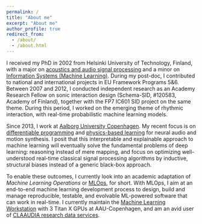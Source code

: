 ```yaml
---
permalink: /
title: "About me"
excerpt: "About me"
author_profile: true
redirect_from: 
  - /about/
  - /about.html
---
```


I received my PhD in 2002 from Helsinki University of Technology, Finland, with a major on [acoustics and audio signal processing](http://legacy.spa.aalto.fi/) and a minor on [Information Systems (Machine Learning)](http://www.cis.hut.fi/). During my post-doc, I contributed to national and international projects in EU Framework Programs 5&6. Between 2007 and 2012, I conducted independent research as an Academy Research Fellow on sonic interaction design (Schema-SID, #120583, Academy of Finland), together with the FP7 IC601 SID project on the same theme. During this period, I worked on the emerging theme of rhythmic interaction, with real-time probabilistic machine learning models.


Since 2013, I work at [Aalborg University Copenhagen](https://www.en.cph.aau.dk/). My recent focus is on [differentiable programming](https://diffprogramming.mit.edu/) and [physics-based learning](https://www.physicsbaseddeeplearning.org) for neural audio and motion synthesis. I posit that this interpretable and explainable approach to machine learning will eventually solve the fundamental problems of deep learning: reasoning instead of mere mapping, and focus on optimizing well-understood real-time classical signal processing algorithms by inductive, structural biases instead of a generic black-box approach. 

To enable these outcomes, I currently look into an academic adaptation of *Machine Learning Operations* or [MLOps](https://ml-ops.org), for short. With MLOps, I aim at an end-to-end machine learning development process to design, build and manage reproducible, testable, and evolvable ML-powered software that can work in real-time. I currently maintain the  [Machine Learning Workstation](https://aalborg-university.gitbook.io/machine-learning-workstation) with 3 Titan X GPUs at AAU-Copenhagen, and am an avid user of [CLAAUDIA research data services](https://www.claaudia.aau.dk/).


